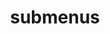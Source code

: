 ---
layout: page
title: submenus
nav: true
nav_order: 6
dropdown: true
children: 
    - title: divider
    - title: projects
      permalink: /projects/
    - title: photos
      permalink: /photos/
---